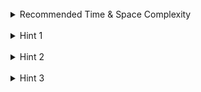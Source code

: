 <br>
<details class="hint-accordion">  
    <summary>Recommended Time & Space Complexity</summary>
    <p>
    You should aim for a solution with <code>O(n)</code> time and <code>O(m)</code> space, where <code>n</code> is the length of the string <code>s</code> and <code>m</code> is the number of unique characters in the string <code>s</code>.
    </p>
</details>

<br>
<details class="hint-accordion">  
    <summary>Hint 1</summary>
    <p>
    A character has a first and last index in the given string. Can you think of a greedy approach to solve this problem? Maybe you should try iterating over one of these two indices.
    </p>
</details>

<br>
<details class="hint-accordion">  
    <summary>Hint 2</summary>
    <p>
    We store the last index of each character in a hash map or an array. As we iterate through the string, treating each index as a potential start of a partition, we track the end of the partition using the maximum last index of the characters seen so far in the current partition. Additionally, we maintain the size of the current partition using a variable, say <code>size</code>.
    </p>
</details>

<br>
<details class="hint-accordion">  
    <summary>Hint 3</summary>
    <p>
    We update the end of the current partition based on the maximum last index of the characters, extending the partition as needed. When the current index reaches the partition’s end, we finalize the partition, append its size to the output list, reset the size to <code>0</code>, and continue the same process for the remaining string.
    </p>
</details>

